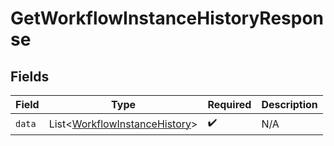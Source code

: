 # GetWorkflowInstanceHistoryResponse


## Fields

| Field                                                                            | Type                                                                             | Required                                                                         | Description                                                                      |
| -------------------------------------------------------------------------------- | -------------------------------------------------------------------------------- | -------------------------------------------------------------------------------- | -------------------------------------------------------------------------------- |
| `data`                                                                           | List\<[WorkflowInstanceHistory](../../models/shared/WorkflowInstanceHistory.md)> | :heavy_check_mark:                                                               | N/A                                                                              |